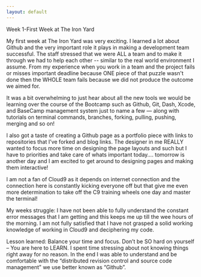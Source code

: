 ```yaml
---
layout: default
---
```


Week 1-First Week at The Iron Yard


My first week at The Iron Yard was very exciting. I learned a lot about Github and the very important role it plays in making a development team successful. The staff stressed that we were ALL a team and to make it through we had to help each other -- similar to the real world environment I assume. From my experience when you work in a team and the project fails or misses important deadline because ONE piece of that puzzle wasn't done then the WHOLE  team fails because we did not produce the outcome we aimed for.

It was a bit overwhelming to just hear about all the new tools we would be learning over the course of the Bootcamp such as  Github, Git, Dash, Xcode, and BaseCamp management system just to name a few — along with tutorials on terminal commands, branches, forking, pulling, pushing, merging and so on!

I also got a taste of creating a Github page as a portfolio piece with links to repositories that I’ve forked and blog links. The designer in me REALLY wanted to focus more time on designing the page layouts and such but I have to priorities and take care of whats important today…. tomorrow  is another day and I am excited to get around to designing pages and making them interactive!

I am not a fan of Cloud9 as it depends on internet connection and the connection here is  constantly kicking everyone off but that give me even more determination to take off the C9 training wheels one day and master the terminal!

My weeks struggle: I have not been able to fully understand the constant error messages that I am getting and this keeps me up till the wee hours of the morning.  I am not fully satisfied that I have not grasped a solid working knowledge of working in Cloud9 and deciphering my code.

Lesson learned: Balance your time and focus. Don’t be SO hard on yourself – You are here to LEARN. I spent time stressing about not knowing things right away for no reason. In the end I was able to understand and be comfortable with the “distributed revision control and source code management” we use better known as “Github”.
